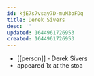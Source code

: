 ```yaml
---
id: kjE7s7vsay7D-muM3oFDq
title: Derek Sivers
desc: ''
updated: 1644961726953
created: 1644961726953
---
```



- [[person]] - Derek Sivers
- appeared 1x at the stoa
